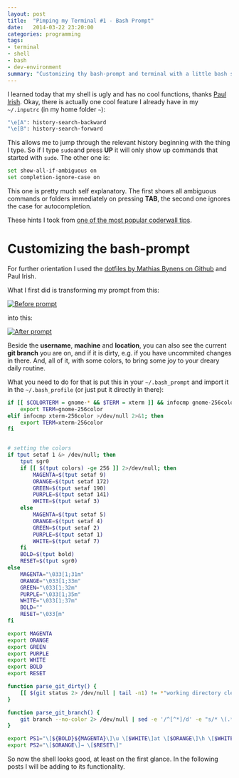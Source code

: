 ```yaml
---
layout: post
title:  "Pimping my Terminal #1 - Bash Prompt"
date:   2014-03-22 23:20:00
categories: programming
tags:
- terminal
- shell
- bash
- dev-environment
summary: "Customizing thy bash-prompt and terminal with a little bash scripting and copy-pasting from more experienced developers, to aid productivity and please your eyes..."
---
```


I learned today that my shell is ugly and has no cool functions, thanks [Paul Irish][paul]. 
Okay, there is actually one cool feature I already have in my `~/.inputrc` (in my home folder `~`):

```bash
"\e[A": history-search-backward
"\e[B": history-search-forward
```

This allows me to jump through the relevant history beginning with the thing I type. So if I type `sudo`and press **UP** it will only show up commands that started with `sudo`. The other one is:

```bash
set show-all-if-ambiguous on
set completion-ignore-case on
```

This one is pretty much self explanatory. The first shows all ambiguous commands or folders immediately on pressing **TAB**, the second one ignores the case for autocompletion.

These hints I took from [one of the most popular coderwall tips][coderwall].

# Customizing the bash-prompt

For further orientation I used the [dotfiles by Mathias Bynens on Github][dotfiles-mat] and Paul Irish. 

What I first did is transforming my prompt from this:

<a href="{{site.url}}/img/posts/bashpimping/before_prompt.png"><img src="{{site.url}}/img/posts/bashpimping/before_prompt.png" alt="Before prompt"></a>

into this:

<a href="{{site.url}}/img/posts/bashpimping/after_prompt.png"><img src="{{site.url}}/img/posts/bashpimping/after_prompt.png" alt="After prompt"></a>

Beside the **username**, **machine** and **location**, you can also see the current **git branch** you are on, and if it is dirty, e.g. if you have uncommited changes in there. And, all of it, with some colors, to bring some joy to your dreary daily routine.

What you need to do for that is put this in your `~/.bash_prompt` and import it in the `~/.bash_profile` (or just put it directly in there):


```bash
if [[ $COLORTERM = gnome-* && $TERM = xterm ]] && infocmp gnome-256color >/dev/null 2>&1; then
	export TERM=gnome-256color
elif infocmp xterm-256color >/dev/null 2>&1; then
	export TERM=xterm-256color
fi


# setting the colors
if tput setaf 1 &> /dev/null; then
	tput sgr0
	if [[ $(tput colors) -ge 256 ]] 2>/dev/null; then
		MAGENTA=$(tput setaf 9)
		ORANGE=$(tput setaf 172)
		GREEN=$(tput setaf 190)
		PURPLE=$(tput setaf 141)
		WHITE=$(tput setaf 3)
	else
		MAGENTA=$(tput setaf 5)
		ORANGE=$(tput setaf 4)
		GREEN=$(tput setaf 2)
		PURPLE=$(tput setaf 1)
		WHITE=$(tput setaf 7)
	fi
	BOLD=$(tput bold)
	RESET=$(tput sgr0)
else
	MAGENTA="\033[1;31m"
	ORANGE="\033[1;33m"
	GREEN="\033[1;32m"
	PURPLE="\033[1;35m"
	WHITE="\033[1;37m"
	BOLD=""
	RESET="\033[m"
fi

export MAGENTA
export ORANGE
export GREEN
export PURPLE
export WHITE
export BOLD
export RESET

function parse_git_dirty() {
	[[ $(git status 2> /dev/null | tail -n1) != *"working directory clean"* ]] && echo "*"
}

function parse_git_branch() {
	git branch --no-color 2> /dev/null | sed -e '/^[^*]/d' -e "s/* \(.*\)/\1$(parse_git_dirty)/"
}

export PS1="\[${BOLD}${MAGENTA}\]\u \[$WHITE\]at \[$ORANGE\]\h \[$WHITE\]in \[$GREEN\]\w\[$WHITE\]\$([[ -n \$(git branch 2> /dev/null) ]] && echo \" on \")\[$PURPLE\]\$(parse_git_branch)\[$WHITE\]\n\$ \[$RESET\]"
export PS2="\[$ORANGE\]→ \[$RESET\]"
```

So now the shell looks good, at least on the first glance. In the following posts I will be adding to its functionality.

[paul]: https://www.youtube.com/watch?v=vDbbz-BdyYc
[coderwall]: https://coderwall.com/p/oqtj8w

[dotfiles-mat]: https://github.com/mathiasbynens/dotfiles